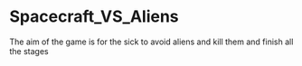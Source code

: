 # Spacecraft_VS_Aliens
The aim of the game is for the sick to avoid aliens and kill them and finish all the stages
